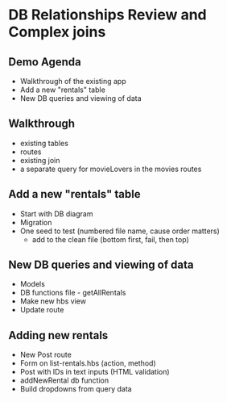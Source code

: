 # DB Relationships Review and Complex joins

## Demo Agenda

- Walkthrough of the existing app
- Add a new "rentals" table
- New DB queries and viewing of data

## Walkthrough

- existing tables
- routes
- existing join
- a separate query for movieLovers in the movies routes

## Add a new "rentals" table

- Start with DB diagram
- Migration
- One seed to test (numbered file name, cause order matters)
  - add to the clean file (bottom first, fail, then top)

## New DB queries and viewing of data

- Models
- DB functions file - getAllRentals
- Make new hbs view
- Update route

## Adding new rentals

- New Post route
- Form on list-rentals.hbs (action, method)
- Post with IDs in text inputs (HTML validation)
- addNewRental db function
- Build dropdowns from query data

<!-- Initial dbdiagram.io markdown

Table movies {
  id integer [primary key]
  title varchar
  year integer
}

Table renters {
  id integer [primary key]
  name varchar
  phone_num varchar
  fav_movie_id integer
}

Ref: renters.fav_movie_id > movies.id // many-to-one -->

<!-- Proposed additional dbdiagram.io markdown

Table rentals {
  movie_id integer
  renter_id integer
}

Ref: rentals.movie_id > movies.id
Ref: rentals.renter_id > renters.id -->
